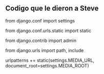 ## Codigo que le dieron a Steve


from django.conf import settings

from django.conf.urls.static import static

from django.contrib import admin

from django.urls import path, include
 
urlpatterns += static(settings.MEDIA_URL, document_root=settings.MEDIA_ROOT)
 